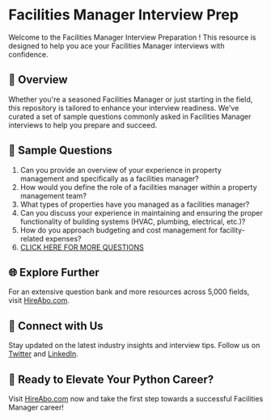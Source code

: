 # Facilities Manager Interview Prep

Welcome to the Facilities Manager Interview Preparation ! This resource is designed to help you ace your Facilities Manager interviews with confidence.

## 🚀 Overview

Whether you're a seasoned Facilities Manager or just starting in the field, this repository is tailored to enhance your interview readiness. We've curated a set of sample questions commonly asked in Facilities Manager interviews to help you prepare and succeed.

## 📝 Sample Questions

1. Can you provide an overview of your experience in property management and specifically as a facilities manager?
2. How would you define the role of a facilities manager within a property management team?
3. What types of properties have you managed as a facilities manager?
4. Can you discuss your experience in maintaining and ensuring the proper functionality of building systems (HVAC, plumbing, electrical, etc.)?
5. How do you approach budgeting and cost management for facility-related expenses?
6. [CLICK HERE FOR MORE QUESTIONS](https://hireabo.com/job/21_1_7/Facilities%20Manager)

## 🌐 Explore Further

For an extensive question bank and more resources across 5,000 fields, visit [HireAbo.com](https://www.hireabo.com).

## 📱 Connect with Us

Stay updated on the latest industry insights and interview tips. Follow us on [Twitter](https://twitter.com/hireabo) and [LinkedIn](https://www.linkedin.com/in/hire-abo-3609972a8/).

## 🚀 Ready to Elevate Your Python Career?

Visit [HireAbo.com](https://www.hireabo.com) now and take the first step towards a successful Facilities Manager career!